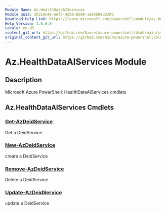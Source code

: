 ```yaml
---
Module Name: Az.HealthDataAIServices
Module Guid: 3b318c48-eef5-42bb-8b99-1e9db89023d0
Download Help Link: https://learn.microsoft.com/powershell/module/az.healthdataaiservices
Help Version: 1.0.0.0
Locale: en-US
content_git_url: https://github.com/Azure/azure-powershell/blob/main/src/HealthDataAIServices/HealthDataAIServices/help/Az.HealthDataAIServices.md
original_content_git_url: https://github.com/Azure/azure-powershell/blob/main/src/HealthDataAIServices/HealthDataAIServices/help/Az.HealthDataAIServices.md
---
```


# Az.HealthDataAIServices Module
## Description
Microsoft Azure PowerShell: HealthDataAIServices cmdlets

## Az.HealthDataAIServices Cmdlets
### [Get-AzDeidService](Get-AzDeidService.md)
Get a DeidService

### [New-AzDeidService](New-AzDeidService.md)
create a DeidService

### [Remove-AzDeidService](Remove-AzDeidService.md)
Delete a DeidService

### [Update-AzDeidService](Update-AzDeidService.md)
update a DeidService

